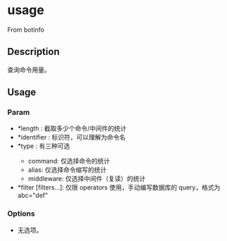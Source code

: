 # usage
From botinfo
## Description
查询命令用量。
## Usage
### Param
- *length <len>: 截取多少个命令/中间件的统计
- *identifier <id>: 标识符，可以理解为命令名
- *type <typeid>: 有三种可选
    - command: 仅选择命令的统计
    - alias: 仅选择命令缩写的统计
    - middleware: 仅选择中间件（复读）的统计
- *filter [filters...]: 仅限 operators 使用，手动编写数据库的 query，格式为 abc="def"
### Options
- 无选项。